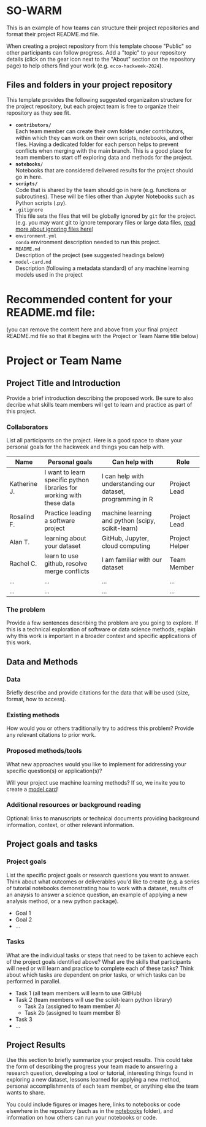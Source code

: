 # SO-WARM

This is an example of how teams can structure their project repositories and format their project README.md file.

When creating a project repository from this template choose "Public" so other participants can follow progress. Add a "topic" to your repository details (click on the gear icon next to the "About" section on the repository page) to help others find your work (e.g. `ecco-hackweek-2024`).


## Files and folders in your project repository

This template provides the following suggested organizaiton structure for the project repository, but each project team is free to organize their repository as they see fit.

* **`contributors/`**
<br> Each team member can create their own folder under contributors, within which they can work on their own scripts, notebooks, and other files. Having a dedicated folder for each person helps to prevent conflicts when merging with the main branch. This is a good place for team members to start off exploring data and methods for the project.
* **`notebooks/`**
<br> Notebooks that are considered delivered results for the project should go in here.
* **`scripts/`**
<br> Code that is shared by the team should go in here (e.g. functions or subroutines). These will be files other than Jupyter Notebooks such as Python scripts (.py).
* `.gitignore`
<br> This file sets the files that will be globally ignored by `git` for the project. (e.g. you may want git to ignore temporary files or large data files, [read more about ignoring files here](https://docs.github.com/en/get-started/getting-started-with-git/ignoring-files))
* `environment.yml`
<br> `conda` environment description needed to run this project.
* `README.md`
<br> Description of the project (see suggested headings below)
* `model-card.md`
<br> Description (following a metadata standard) of any machine learning models used in the project

# Recommended content for your README.md file:

(you can remove the content here and above from your final project README.md file so that it begins with the Project or Team Name title below)

# Project or Team Name

## Project Title and Introduction

Provide a brief introduction describing the proposed work. Be sure to also decribe what skills team members will get to learn and practice as part of this project.

### Collaborators

List all participants on the project. Here is a good space to share your personal goals for the hackweek and things you can help with.

| Name | Personal goals | Can help with | Role |
| ------------- | ------------- | ------------- | ------------- |
| Katherine J. | I want to learn specific python libraries for working with these data  | I can help with understanding our dataset, programming in R  | Project Lead |
| Rosalind F. | Practice leading a software project | machine learning and python (scipy, scikit-learn) | Project Lead |
| Alan T. | learning about your dataset | GitHub, Jupyter, cloud computing | Project Helper |
| Rachel C. | learn to use github, resolve merge conflicts | I am familiar with our dataset | Team Member  |
| ... | ... | ... | ... |
| ... | ... | ... | ... |

### The problem

Provide a few sentences describing the problem are you going to explore. If this is a technical exploration of software or data science methods, explain why this work is important in a broader context and specific applications of this work.

## Data and Methods

### Data

Briefly describe and provide citations for the data that will be used (size, format, how to access).

### Existing methods

How would you or others traditionally try to address this problem? Provide any relevant citations to prior work.

### Proposed methods/tools

What new approaches would you like to implement for addressing your specific question(s) or application(s)?

Will your project use machine learning methods? If so, we invite you to create a [model card](model-card.md)!

### Additional resources or background reading

Optional: links to manuscripts or technical documents providing background information, context, or other relevant information.

## Project goals and tasks

### Project goals

List the specific project goals or research questions you want to answer. Think about what outcomes or deliverables you'd like to create (e.g. a series of tutorial notebooks demonstrating how to work with a dataset, results of an anaysis to answer a science question, an example of applying a new analysis method, or a new python package).

* Goal 1
* Goal 2
* ...

### Tasks

What are the individual tasks or steps that need to be taken to achieve each of the project goals identified above? What are the skills that participants will need or will learn and practice to complete each of these tasks? Think about which tasks are dependent on prior tasks, or which tasks can be performed in parallel.

* Task 1 (all team members will learn to use GitHub)
* Task 2 (team members will use the scikit-learn python library)
  * Task 2a (assigned to team member A)
  * Task 2b (assigned to team member B)
* Task 3
* ...

## Project Results

Use this section to briefly summarize your project results. This could take the form of describing the progress your team made to answering a research question, developing a tool or tutorial, interesting things found in exploring a new dataset, lessons learned for applying a new method, personal accomplishments of each team member, or anything else the team wants to share.

You could include figures or images here, links to notebooks or code elsewhere in the repository (such as in the [notebooks](notebooks/) folder), and information on how others can run your notebooks or code.
